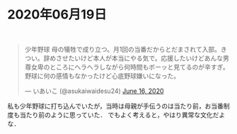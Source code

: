 # 2020年06月19日 


<br>
<blockquote class="twitter-tweet"><p lang="ja" dir="ltr">少年野球 母の犠牲で成り立つ。月1回の当番だからとだまされて入部。きつい。辞めさせたいけど本人が本当にやる気で。応援したいけどあんな男尊女卑のところにヘラヘラしながら何時間もボーッと見てるのが辛すぎ。野球に何の感情もなかったけど心底野球嫌いになった。</p>&mdash; いあいこ (@asukaiwaidesu24) <a href="https://twitter.com/asukaiwaidesu24/status/1272696794258870272?ref_src=twsrc%5Etfw">June 16, 2020</a></blockquote> <script async src="https://platform.twitter.com/widgets.js" charset="utf-8"></script>



私も少年野球に打ち込んでいたが，当時は母親が手伝うのは当たり前，お当番制度も当たり前のように思っていた．
でもよく考えると，やはり異常な文化だよな．